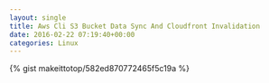 ```yaml
---
layout: single                                                                                                              
title: Aws Cli S3 Bucket Data Sync And Cloudfront Invalidation                                                                                                                       
date: 2016-02-22 07:19:40+00:00                                                                                                                        
categories: Linux                                                                                                                
---                                                                                                                              
```


{% gist makeittotop/582ed870772465f5c19a %}                                                                                                           

